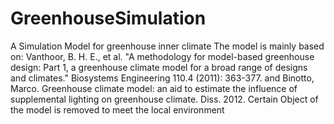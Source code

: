 # GreenhouseSimulation
A Simulation Model for greenhouse inner climate
The model is mainly based on:
Vanthoor, B. H. E., et al. "A methodology for model-based greenhouse design: Part 1, a greenhouse climate model for a broad range of designs and climates." Biosystems Engineering 110.4 (2011): 363-377.
and 
Binotto, Marco. Greenhouse climate model: an aid to estimate the influence of supplemental lighting on greenhouse climate. Diss. 2012.
Certain Object of the model is removed to meet the local environment
